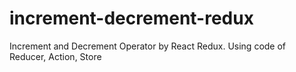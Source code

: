 # increment-decrement-redux
Increment and Decrement Operator by React Redux. Using code of Reducer, Action, Store 
